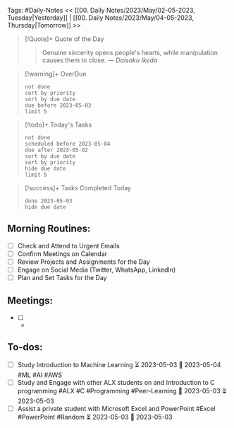 Tags: #Daily-Notes
<< [[00. Daily Notes/2023/May/02-05-2023, Tuesday|Yesterday]] | [[00. Daily Notes/2023/May/04-05-2023, Thursday|Tomorrow]] >>

> [!Quote]+ Quote of the Day  
> > Genuine sincerity opens people's hearts, while manipulation causes them to close.
> — <cite>Daisaku Ikeda</cite>

> [!warning]+ OverDue  
> ```tasks  
> not done  
> sort by priority 
> sort by due date  
> due before 2023-05-03  
> limit 5  
> ```

> [!todo]+ Today's Tasks  
> ```tasks  
> not done  
> scheduled before 2023-05-04  
> due after 2023-05-02  
> sort by due date   
> sort by priority 
> hide due date  
> limit 5  
> ```

> [!success]+ Tasks Completed Today  
> ```tasks  
> done 2023-05-03  
> hide due date  

## Morning Routines:
- [ ] Check and Attend to Urgent Emails
- [ ] Confirm Meetings on Calendar
- [ ] Review Projects and Assignments for the Day
- [ ] Engage on Social Media (Twitter, WhatsApp, LinkedIn)
- [ ] Plan and Set Tasks for the Day

## Meetings:
- [ ] *

## To-dos:
- [ ] Study Introduction to Machine Learning ⏳ 2023-05-03 📅 2023-05-04 #ML #AI #AWS 
- [ ] Study and Engage with other ALX students on and Introduction to C programming #ALX #C #Programming #Peer-Learning 📅 2023-05-03 ⏳ 2023-05-03 
- [ ] Assist a private student with Microsoft Excel and PowerPoint #Excel #PowerPoint #Random ⏳ 2023-05-03 📅 2023-05-03 
